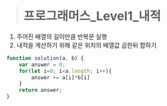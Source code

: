 ><h1>프로그래머스_Level1_내적</h1>
1. 주어진 배열의 길이만큼 반복문 실행
2. 내적을 계산하기 위해 같은 위치의 배열값 곱한뒤 합하기

```javascript
function solution(a, b) {
    var answer = 0;
    for(let i=0; i<a.length; i++){
        answer += a[i]*b[i]
    }
    return answer;
}
```
